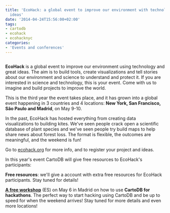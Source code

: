 ```yaml
---
title: 'EcoHack: a global event to improve our environment with technology and great
  ideas'
date: '2014-04-24T15:56:00+02:00'
tags:
- cartodb
- ecohack
- ecohacknyc
categories:
- 'Events and conferences'
---
```


<img src="http://i.imgur.com/Y2Ptq0k.jpg" alt=""/>

**EcoHack** is a global event to improve our environment using technology and great ideas. The aim is to build tools, create visualizations and tell stories about our environment and science to understand and protect it. If you are interested in science and technology, this is your event. Come with us to imagine and build projects to improve the world.

This is the third year the event takes place, and it has grown into a global event happening in 3 countries and 4 locations: **New York, San Francisco, São Paulo and Madrid**, on May 9-10.

In the past, EcoHack has hosted everything from creating data visualizations to building kites. We've seen people crack open a scientific database of plant species and we've seen people try build maps to help share news about forest loss. The format is flexible, the outcomes are meaningful, and the weekend is fun!

Go to <a href="http://ecohack.org">ecohack.org</a> for more info, and to register your project and ideas.

In this year's event CartoDB will give free resources to EcoHack's participants:

**Free resources**: we'll give a account with extra free resources for EcoHack participants. Stay tuned for details!

**<a href="https://www.eventbrite.es/e/entradas-cartodb-for-hackathons-11415866163">A free workshop</a>** (ES) on May 6 in Madrid on how to use **CartoDB for hackathons**. The perfect way to start hacking using CartoDB and be up to speed for when the weekend arrives! Stay tuned for more details and even more locations!
